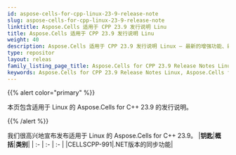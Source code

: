 ```yaml
---
id: aspose-cells-for-cpp-linux-23-9-release-note
slug: aspose-cells-for-cpp-linux-23-9-release-note
linktitle: Aspose.Cells 适用于 CPP 23.9 发行说明 Linu
title: Aspose.Cells 适用于 CPP 23.9 发行说明 Linu
weight: 40
description: Aspose.Cells 适用于 CPP 23.9 发行说明 Linux – 最新的增强功能、新功能和修复
type: repositor
layout: releas
family_listing_page_title: Aspose.Cells for CPP 23.9 Release Notes Linu
keywords: Aspose.Cells for CPP 23.9 Release Notes Linux, Aspose.Cells for CPP 23.9 Linux updates and fixe
---
```

{{% alert color="primary" %}}

本页包含适用于 Linux 的 Aspose.Cells for C++ 23.9 的发行说明。

{{% /alert %}}

我们很高兴地宣布发布适用于 Linux 的 Aspose.Cells for C++ 23.9。
|**钥匙**|**概括**|**类别**|
| :- | :- | :- |
|CELLSCPP-991|.NET版本的同步功能|
